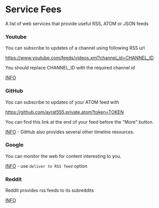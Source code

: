 Service Fees
===============

A list of web services that provide useful RSS, ATOM or JSON feeds

### Youtube

You can subscribe to updates of a channel using following RSS url

https://www.youtube.com/feeds/videos.xml?channel_id=CHANNEL_ID

You should replace CHANNEL_ID with the required channel id

[INFO](https://support.google.com/youtube/answer/6224202?hl=en)

### GitHub

You can subscribe to updates of your ATOM feed with

https://github.com/ayrat555.private.atom?token=TOKEN

You can find this link at the end of your feed before the "More" button.

[INFO](https://developer.github.com/v3/activity/feeds/) -  GitHub also provides several other timeline resources.

### Google

You can monitor the web for content interesting to you.

[INFO](https://www.google.com/alerts) - use `deliver to RSS feed` option

### Reddit

Reddit provides rss feeds to its subreddits

[INFO](https://www.reddit.com/wiki/rss)
